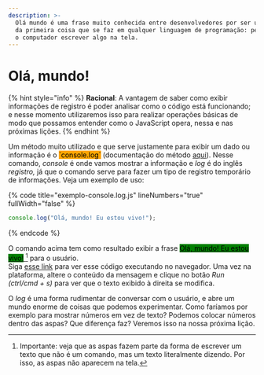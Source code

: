 ```yaml
---
description: >-
  Olá mundo é uma frase muito conhecida entre desenvolvedores por ser um padrão
  da primeira coisa que se faz em qualquer linguagem de programação: pedir para
  o computador escrever algo na tela.
---
```


# Olá, mundo!

{% hint style="info" %}
**Racional**: A vantagem de saber como exibir informações de registro é poder analisar como o código está funcionando; e nesse momento utilizaremos isso para realizar operações básicas de modo que possamos entender como o JavaScript opera, nessa e nas próximas lições.
{% endhint %}

Um método muito utilizado e que serve justamente para exibir um dado ou informação é o <mark style="background-color:orange;">\`console.log\`</mark> (documentação do método [aqui](https://developer.mozilla.org/en-US/docs/Web/API/console/log)). Nesse comando, _console_ é onde vamos mostrar a informação e _log_ é do inglês _registro,_ já que o comando serve para fazer um tipo de registro temporário de informações. Veja um exemplo de uso:

{% code title="exemplo-console.log.js" lineNumbers="true" fullWidth="false" %}
```javascript
console.log("Olá, mundo! Eu estou vivo!");
```
{% endcode %}

O comando acima tem como resultado exibir a frase  [<mark style="background-color:green;">Olá, mundo! Eu estou vivo!</mark> ](#user-content-fn-1)[^1] para o usuário.\
Siga [esse link](https://coolfee.github.io/#\{%22autorun%22:%221%22,%22code%22:%22\(\(\)%20=%3E%20{\n%20%20//aqui%20vem%20o%20c%C3%B3digo\n%20%20console.log\(\\%22Ol%C3%A1,%20mundo!%20Eu%20estou%20vivo!\\%22\);\n}\)\(\);%22,%22tests%22:%22;%22}) para ver esse código executando no navegador. Uma vez na plataforma, altere o conteúdo da mensagem e clique no botão _Run (ctrl/cmd + s)_ para ver que o texto exibido à direita se modifica.

O _log_ é uma forma rudimentar de conversar com o usuário, e abre um mundo enorme de coisas que podemos experimentar. Como faríamos por exemplo para mostrar números em vez de texto? Podemos colocar números dentro das aspas? Que diferença faz? Veremos isso na nossa próxima lição.

[^1]: Importante: veja que as aspas fazem parte da forma de escrever um texto que não é um comando, mas um texto literalmente dizendo. Por isso, as aspas não aparecem na tela.
